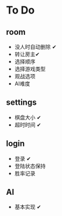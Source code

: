 # To Do

## room

- 没人时自动删除 ✔
- 转让房主✔
- 选择顺序
- 选择游戏类型
- 观战选项
- AI难度

## settings

- 棋盘大小 ✔
- 超时时间 ✔

## login

- 登录 ✔
- 登陆状态保持
- 胜率记录

## AI

- 基本实现 ✔
